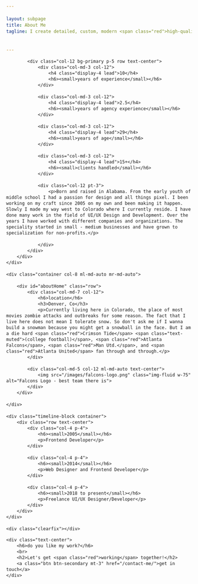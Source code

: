 ```yaml
---

layout: subpage
title: About Me
tagline: I create detailed, custom, modern <span class="red">high-quality designs</span> for your brand needs, so why not get to know me


---
```


<div class="bg-dark">
    <div class="container-fluid mb-5">
        <div class="row">

            <div class="col-12 bg-primary p-5 row text-center">
                <div class="col-md-3 col-12">
                    <h4 class="display-4 lead">10</h4>
                    <h6><small>years of experience</small></h6>
                </div>

                <div class="col-md-3 col-12">
                    <h4 class="display-4 lead">2.5</h4>
                    <h6><small>years of agency experience</small></h6>
                </div>

                <div class="col-md-3 col-12">
                    <h4 class="display-4 lead">29</h4>
                    <h6><small>years of age</small></h6>
                </div>

                <div class="col-md-3 col-12">
                    <h4 class="display-4 lead">15+</h4>
                    <h6><small>clients handled</small></h6>
                </div>

                <div class="col-12 pt-3">
                    <p>Born and raised in Alabama. From the early youth of middle school I had a passion for design and all things pixel. I been working on my craft since 2005 on my own and been making it happen. Slowly I made my way west to Colorado where I currently reside. I have done many work in the field of UI/UX Design and Development. Over the years I have worked with different companies and organizations. The speciality started in small - medium businesses and have grown to specialization for non-profits.</p>

                </div>
            </div>
        </div>
    </div>

    <div class="container col-8 ml-md-auto mr-md-auto">

        <div id="aboutHome" class="row">
            <div class="col-md-7 col-12">
                <h6>location</h6>
                <h3>Denver, Co</h3>
                <p>Currently living here in Colorado, the place of most movies zombie attacks and outbreaks for some reason. The fact that I live here does not mean I tolerate snow. So don't ask me if I wanna build a snowman because you might get a snowball in the face. But I am a die hard <span class="red">Crimson Tide</span> <span class="text-muted">(college football)</span>, <span class="red">Atlanta Falcons</span>, <span class="red">Man Utd.</span>, and <span class="red">Atlanta United</span> fan through and through.</p>
            </div>

            <div class="col-md-5 col-12 ml-md-auto text-center">
                <img src="/images/falcons-logo.png" class="img-fluid w-75" alt="Falcons Logo - best team there is">
            </div>
        </div>

    </div>

    <div class="timeline-block container">
        <div class="row text-center">
            <div class="col-4 p-4">
                <h6><small>2005</small></h6>
                <p>Frontend Developer</p>
            </div>

            <div class="col-4 p-4">
                <h6><small>2014</small></h6>
                <p>Web Designer and Frontend Developer</p>
            </div>

            <div class="col-4 p-4">
                <h6><small>2018 to present</small></h6>
                <p>Freelance UI/UX Designer/Developer</p>
            </div>
        </div>
    </div>

    <div class="clearfix"></div>


</div>            

<!-- contact form -->
<div class="container-fluid col-md-8 ml-md-auto mr-md-auto col-12 mt-5">

    <div class="text-center">
        <h6>do you like my work?</h6>
        <br>
        <h2>Let's get <span class="red">working</span> together!</h2>
        <a class="btn btn-secondary mt-3" href="/contact-me/">get in touch</a>
    </div>
</div>
<!-- contact form -->
